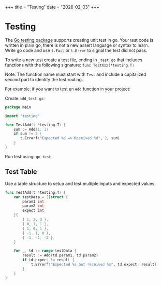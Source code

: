 +++
title = "Testing"
date = "2020-02-03"
+++

# Testing

The [Go testing package](https://golang.org/pkg/testing/) supports creating unit test in go. Your test code is written in plain go, there is not a new assert language or syntax to learn. Write go code and use `t.Fail` or `t.Error` to signal the test did not pass.

To write a new test create a test file, ending in `_test.go` that includes functions with the following signature: `func TestXxx(*testing.T)`

Note: The function name must start with `Test` and include a capitalized second part to identify the test routing.

For example, if you want to test an `Add` function in your project:

Create `add_test.go`:

```go
package main

import "testing"

func TestAdd(t *testing.T) {
    sum := Add(1, 1)
    if sum != 2 {
       t.Errorf("Expected %d => Received %d", 2, sum)
    }
}
```

Run test using: `go test`

## Test Table

Use a table structure to setup and test multiple inputs and expected values.

```go
func TestAdd(t *testing.T) {
    var testData = []struct {
        param1 int
        param2 int
        expect int
    }{
        { 1, 2, 3 },
        { 0, 1, 1 },
        { 1, 0, 1 },
        { -1, 1, 0 },
        { -1, -1, -2 },
    }

    for _, td := range testData {
        result := Add(td.param1, td.param2)
        if td.expect != result {
            t.Errorf("Expected %s but received %s", td.expect, result)
        }
    }
}
```
